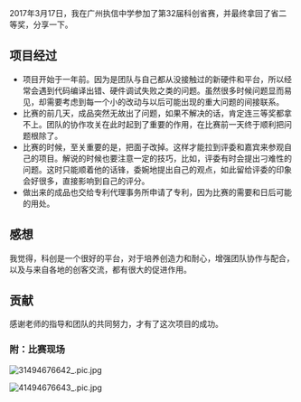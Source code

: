 2017年3月17日，我在广州执信中学参加了第32届科创省赛，并最终拿回了省二等奖，分享一下。
## 项目经过
* 项目开始于一年前。因为是团队与自己都从没接触过的新硬件和平台，所以经常会遇到代码编译出错、硬件调试失败之类的问题。虽然很多时候问题显而易见，却需要考虑到每一个小的改动与以后可能出现的重大问题的间接联系。
* 比赛的前几天，成品突然无故出了问题，如果不解决的话，肯定连三等奖都拿不上。团队的协作攻关在此时起到了重要的作用，在比赛前一天终于顺利把问题根除了。
* 比赛的时候，至关重要的是，把面子改掉。这样才能拉到评委和嘉宾来参观自己的项目。解说的时候也要注意一定的技巧，比如，评委有时会提出刁难性的问题。这时只能顺着他的话锋，委婉地提出自己的观点，如此留给评委的印象会好很多，直接影响到自己的评分。
* 做出来的成品也交给专利代理事务所申请了专利，因为比赛的需要和日后可能的用处。
## 感想
我觉得，科创是一个很好的平台，对于培养创造力和耐心，增强团队协作与配合，以及与来自各地的创客交流，都有很大的促进作用。
## 贡献
感谢老师的指导和团队的共同努力，才有了这次项目的成功。
### 附：比赛现场
![31494676642_.pic.jpg](http://upload-images.jianshu.io/upload_images/2218072-c3c773e518fb2770.jpg?imageMogr2/auto-orient/strip%7CimageView2/2/w/1240)

![41494676643_.pic.jpg](http://upload-images.jianshu.io/upload_images/2218072-819311576bf60e90.jpg?imageMogr2/auto-orient/strip%7CimageView2/2/w/1240)
